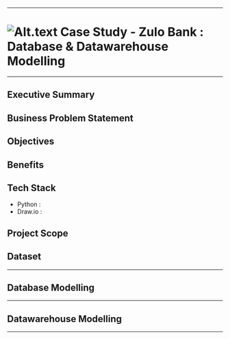 
---
# ![Alt.text](assets/banklogo) **Case Study -  Zulo Bank : Database & Datawarehouse  Modelling**
---
## **Executive Summary**


## **Business Problem Statement**


## **Objectives**


## **Benefits**


## **Tech Stack**
- Python : 
- Draw.io :

## **Project Scope**


## **Dataset**

---

## **Database Modelling**


---

## **Datawarehouse Modelling**


---
